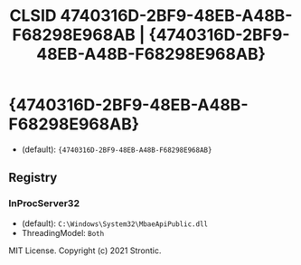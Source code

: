 ﻿---
title: "CLSID 4740316D-2BF9-48EB-A48B-F68298E968AB | {4740316D-2BF9-48EB-A48B-F68298E968AB}"
excerpt: What is COM-Object CLSID 4740316D-2BF9-48EB-A48B-F68298E968AB?
---

# {4740316D-2BF9-48EB-A48B-F68298E968AB}

* (default): `{4740316D-2BF9-48EB-A48B-F68298E968AB}`

## Registry


### InProcServer32

* (default): `C:\Windows\System32\MbaeApiPublic.dll`
* ThreadingModel: `Both`

MIT License. Copyright (c) 2021 Strontic.



